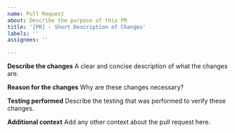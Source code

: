 ```yaml
---
name: Pull Request
about: Describe the purpose of this PR
title: '[PR] - Short Description of Changes'
labels: ''
assignees: ''

---
```


**Describe the changes**
A clear and concise description of what the changes are.

**Reason for the changes**
Why are these changes necessary?

**Testing performed**
Describe the testing that was performed to verify these changes.

**Additional context**
Add any other context about the pull request here.
